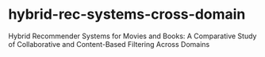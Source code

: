 # hybrid-rec-systems-cross-domain
Hybrid Recommender Systems for Movies and Books: A Comparative Study of Collaborative and Content-Based Filtering Across Domains
